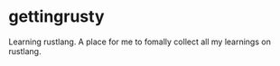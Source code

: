 gettingrusty
============

Learning rustlang. A place for me to fomally collect all my learnings on rustlang.
